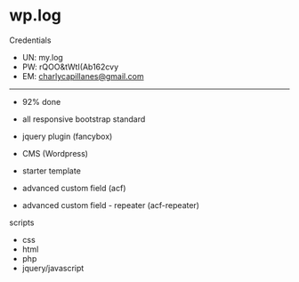 # wp.log

Credentials

- UN: my.log
- PW: rQOO&tWtI(Ab162cvy
- EM: charlycapillanes@gmail.com

-------------------------------------------------------------

- 92% done
- all responsive bootstrap standard
- jquery plugin (fancybox)
- CMS (Wordpress)
- starter template

- advanced custom field (acf)
- advanced custom field - repeater (acf-repeater)

scripts
- css
- html
- php
- jquery/javascript

